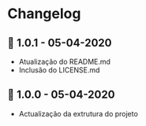 # Changelog

## 🔖 1.0.1  -  05-04-2020

- Atualização do README.md
- Inclusão do LICENSE.md

## 🔖 1.0.0  -  05-04-2020

- Actualização da extrutura do projeto